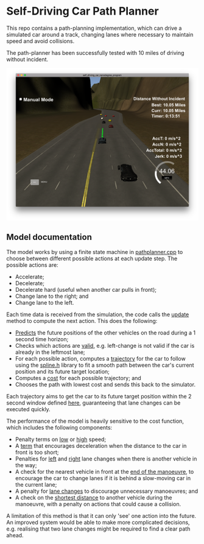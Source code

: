 # Self-Driving Car Path Planner

This repo contains a path-planning implementation, which can drive a simulated car around a track, changing lanes where necessary to maintain speed and avoid collisions.

The path-planner has been successfully tested with 10 miles of driving without incident.

![Screenshot](/figures/screenshot.png)

## Model documentation

The model works by using a finite state machine in [pathplanner.cpp](src/pathplanner.cpp) to choose between different possible actions at each update step.  The possible actions are:
* Accelerate;
* Decelerate;
* Decelerate hard (useful when another car pulls in front);
* Change lane to the right; and
* Change lane to the left.

Each time data is received from the simulation, the code calls the [update](src/pathplanner.cpp#L24) method to compute the next action.  This does the following:
* [Predicts](src/pathplanner.cpp#L299) the future positions of the other vehicles on the road during a 1 second time horizon;
* Checks which actions are [valid](src/pathplanner.cpp#L127), e.g. left-change is not valid if the car is already in the leftmost lane;
* For each possible action, computes a [trajectory](src/pathplanner.cpp#L217) for the car to follow using the [spline.h](src/spline.h) library to fit a smooth path between the car's current position and its future target location;
* Computes a [cost](src/pathplanner.cpp#L152) for each possible trajectory; and
* Chooses the path with lowest cost and sends this back to the simulator.

Each trajectory aims to get the car to its future target position within the 2 second window defined [here](src/pathplanner.h#L23), guaranteeing that lane changes can be executed quickly.

The performance of the model is heavily sensitive to the cost function, which includes the following components:
* Penalty terms on [low](src/pathplanner.cpp#L170) or [high](src/pathplanner.cpp#L172) speed;
* A [term](src/pathplanner.cpp#L177) that encourages deceleration when the distance to the car in front is too short;
* Penalties for [left](src/pathplanner.cpp#L182) and [right](src/pathplanner.cpp#L186) lane changes when there is another vehicle in the way;
* A check for the nearest vehicle in front at the [end of the manoeuvre](src/pathplanner.cpp#L195), to encourage the car to change lanes if it is behind a slow-moving car in the current lane;
* A penalty for [lane changes](src/pathplanner.cpp#L204) to discourage unnecessary manoeuvres; and
* A check on the [shortest distance](src/pathplanner.cpp#L211) to another vehicle during the manoeuvre, with a penalty on actions that could cause a collision.

A limitation of this method is that it can only 'see' one action into the future.  An improved system would be able to make more complicated decisions, e.g. realising that two lane changes might be required to find a clear path ahead.
